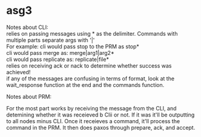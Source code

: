 # asg3
Notes about CLI:  
        relies on passing messages using * as the delimiter. Commands with multiple parts separate args with '|'  
        For example: cli would pass stop to the PRM as stop*  
		   cli would pass merge as: merge|arg1|arg2*  
		   cli would pass replicate as: replicate|file*  
      relies on receiving ack or nack to determine whether success was achieved!   
      if any of the messages are confusing in terms of format, look at the wait_response function at the end and
      the commands function.  
      
 Notes about PRM:
 
For the most part works by receiving the message from the CLI, and detemining whether it was receieved b Clii
or not. If it was it'll be outputting to all nodes minus CLI. Once it receieves a command, it'll process the command
in the PRM. It then does paxos through prepare, ack, and accept. 
